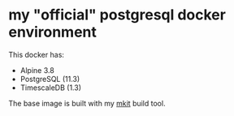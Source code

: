 # my "official" postgresql docker environment

This docker has:

* Alpine 3.8
* PostgreSQL (11.3)
* TimescaleDB (1.3)

The base image is built with my [mkit](http://github.com/dellelce/mkit) build tool.
